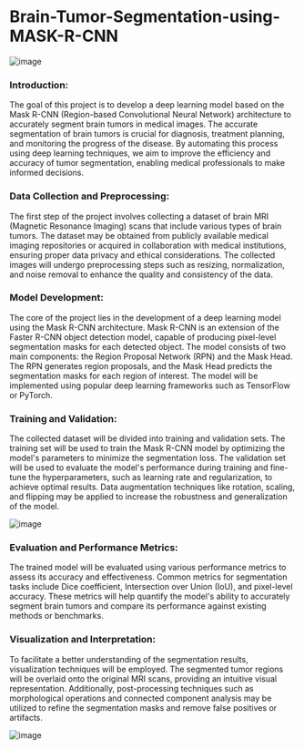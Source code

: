 # Brain-Tumor-Segmentation-using-MASK-R-CNN

![image](https://github.com/vishnu0453/Brain-Tumor-Segmentation-using-MASK-R-CNN/assets/73246457/7da601c0-fa2c-4129-9e12-7172a6894ebb)


### Introduction:
The goal of this project is to develop a deep learning model based on the Mask R-CNN (Region-based Convolutional Neural Network) architecture to accurately segment brain tumors in medical images. The accurate segmentation of brain tumors is crucial for diagnosis, treatment planning, and monitoring the progress of the disease. By automating this process using deep learning techniques, we aim to improve the efficiency and accuracy of tumor segmentation, enabling medical professionals to make informed decisions.

### Data Collection and Preprocessing:
The first step of the project involves collecting a dataset of brain MRI (Magnetic Resonance Imaging) scans that include various types of brain tumors. The dataset may be obtained from publicly available medical imaging repositories or acquired in collaboration with medical institutions, ensuring proper data privacy and ethical considerations. The collected images will undergo preprocessing steps such as resizing, normalization, and noise removal to enhance the quality and consistency of the data.

### Model Development:
The core of the project lies in the development of a deep learning model using the Mask R-CNN architecture. Mask R-CNN is an extension of the Faster R-CNN object detection model, capable of producing pixel-level segmentation masks for each detected object. The model consists of two main components: the Region Proposal Network (RPN) and the Mask Head. The RPN generates region proposals, and the Mask Head predicts the segmentation masks for each region of interest. The model will be implemented using popular deep learning frameworks such as TensorFlow or PyTorch.

### Training and Validation:
The collected dataset will be divided into training and validation sets. The training set will be used to train the Mask R-CNN model by optimizing the model's parameters to minimize the segmentation loss. The validation set will be used to evaluate the model's performance during training and fine-tune the hyperparameters, such as learning rate and regularization, to achieve optimal results. Data augmentation techniques like rotation, scaling, and flipping may be applied to increase the robustness and generalization of the model.

![image](https://github.com/vishnu0453/Brain-Tumor-Segmentation-using-MASK-R-CNN/assets/73246457/eca57148-00f0-41ff-8658-3ac377f3a801)


### Evaluation and Performance Metrics:
The trained model will be evaluated using various performance metrics to assess its accuracy and effectiveness. Common metrics for segmentation tasks include Dice coefficient, Intersection over Union (IoU), and pixel-level accuracy. These metrics will help quantify the model's ability to accurately segment brain tumors and compare its performance against existing methods or benchmarks.

### Visualization and Interpretation:
To facilitate a better understanding of the segmentation results, visualization techniques will be employed. The segmented tumor regions will be overlaid onto the original MRI scans, providing an intuitive visual representation. Additionally, post-processing techniques such as morphological operations and connected component analysis may be utilized to refine the segmentation masks and remove false positives or artifacts.

![image](https://github.com/vishnu0453/Brain-Tumor-Segmentation-using-MASK-R-CNN/assets/73246457/ef94edd7-c175-490b-b6db-b4a70ff4e8e1)


